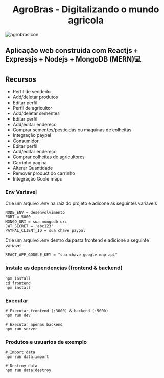 <h1 align="center">AgroBras - Digitalizando o mundo agricola <br /></h1>  

![agrobrasIcon](https://user-images.githubusercontent.com/63078411/163828683-f1f70351-de27-4c67-bc67-457e98b3ad49.jpg)

## Aplicação web construida com Reactjs + Expressjs + Nodejs + MongoDB (MERN)💻

## Recursos

- Perfil de vendedor
- Add/deletar produtos
- Editar perfil
- Perfil de agricultor
- Add/deletar sementes
- Editar perfil
- Add/editar endereço
- Comprar sementes/pesticidas ou maquinas de colheitas
- Integração paypal
- Consumidor
- Editar perfil
- Add/editar endereço
- Comprar colheitas de agricultores
- Carrinho pagina
- Alterar Quantidade
- Remover product do carrinho
- Integração Goole maps

### Env Variavel

Crie um arquivo .env na raiz do projeto e adicone as seguintes variaveis

```
NODE_ENV = desenvolvimento
PORT = 5000
MONGO_URI = sua mongodb uri
JWT_SECRET = 'abc123'
PAYPAL_CLIENT_ID = sua chave paypal
```

Crie um arquivo .env dentro da pasta frontend e adicione a seguinte variavel

```
REACT_APP_GOOGLE_KEY = "sua chave google map api"
```

### Instale as dependencias (frontend & backend)

```
npm install
cd frontend
npm install
```

### Executar

```
# Executar frontend (:3000) & backend (:5000)
npm run dev

# Executar apenas backend
npm run server
```

### Produtos e usuarios de exemplo

```
# Import data
npm run data:import

# Destroy data
npm run data:destroy
```
